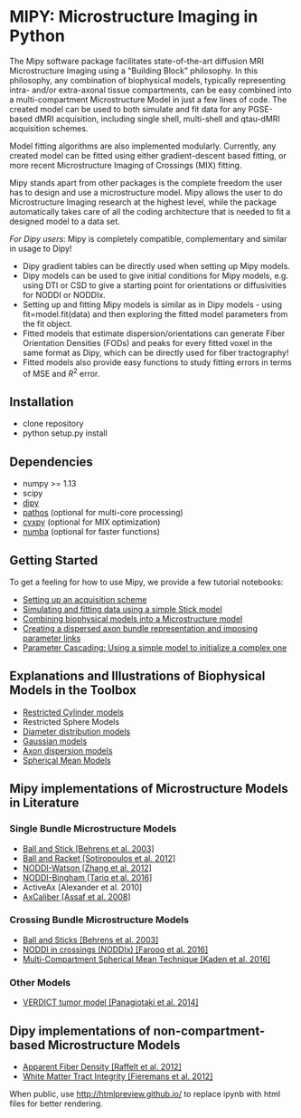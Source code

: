 # MIPY: Microstructure Imaging in Python

The Mipy software package facilitates state-of-the-art diffusion MRI Microstructure Imaging using a "Building Block" philosophy. In this philosophy, any combination of biophysical models, typically representing intra- and/or extra-axonal tissue compartments, can be easy combined into a multi-compartment Microstructure Model in just a few lines of code. The created model can be used to both simulate and fit data for any PGSE-based dMRI acquisition, including single shell, multi-shell and qtau-dMRI acquisition schemes.

Model fitting algorithms are also implemented modularly. Currently, any created model can be fitted using either gradient-descent based fitting, or more recent Microstructure Imaging of Crossings (MIX) fitting.

Mipy stands apart from other packages is the complete freedom the user has to design and use a microstructure model. Mipy allows the user to do Microstructure Imaging research at the highest level, while the package automatically takes care of all the coding architecture that is needed to fit a designed model to a data set.

*For Dipy users*: Mipy is completely compatible, complementary and similar in usage to Dipy!
- Dipy gradient tables can be directly used when setting up Mipy models.
- Dipy models can be used to give initial conditions for Mipy models, e.g. using DTI or CSD to give a starting point for orientations or diffusivities for NODDI or NODDIx.
- Setting up and fitting Mipy models is similar as in Dipy models - using fit=model.fit(data) and then exploring the fitted model parameters from the fit object.
- Fitted models that estimate dispersion/orientations can generate Fiber Orientation Densities (FODs) and peaks for every fitted voxel in the same format as Dipy, which can be directly used for fiber tractography!
- Fitted models also provide easy functions to study fitting errors in terms of MSE and $R^2$ error.

## Installation
- clone repository
- python setup.py install

## Dependencies
- numpy >= 1.13
- scipy
- [dipy](http://nipy.org/dipy/)
- [pathos](https://pypi.python.org/pypi/pathos) (optional for multi-core processing)
- [cvxpy](www.cvxpy.org/) (optional for MIX optimization)
- [numba](https://numba.pydata.org/) (optional for faster functions)

## Getting Started
To get a feeling for how to use Mipy, we provide a few tutorial notebooks:
- [Setting up an acquisition scheme](https://github.com/AthenaEPI/microstruktur/blob/master/examples/tutorial_setting_up_acquisition_scheme.ipynb)
- [Simulating and fitting data using a simple Stick model](https://github.com/AthenaEPI/microstruktur/blob/master/examples/tutorial_simulating_and_fitting_using_a_simple_model.ipynb)
- [Combining biophysical models into a Microstructure model](https://github.com/AthenaEPI/microstruktur/blob/master/examples/tutorial_combining_biophysical_models_into_microstructure_model.ipynb)
- [Creating a dispersed axon bundle representation and imposing parameter links](https://github.com/AthenaEPI/microstruktur/blob/master/examples/tutorial_imposing_parameter_links.ipynb)
- [Parameter Cascading: Using a simple model to initialize a complex one](https://github.com/AthenaEPI/microstruktur/blob/master/examples/tutorial_varying_intial_parameter_settings_for_larger_data_sets.ipynb)

## Explanations and Illustrations of Biophysical Models in the Toolbox
- [Restricted Cylinder models](https://github.com/AthenaEPI/microstruktur/blob/master/examples/example_intra_axonal_cylinder_models.ipynb)
- Restricted Sphere Models
- [Diameter distribution models](https://github.com/AthenaEPI/mipy/blob/master/examples/example_diameter_distributions.ipynb)
- [Gaussian models](https://github.com/AthenaEPI/microstruktur/blob/master/examples/example_extra_axonal_gaussian_models.ipynb)
- [Axon dispersion models](https://github.com/AthenaEPI/microstruktur/blob/master/examples/example_watson_bingham.ipynb)
- [Spherical Mean Models](https://github.com/AthenaEPI/microstruktur/blob/master/examples/example_spherical_mean_models.ipynb)

## Mipy implementations of Microstructure Models in Literature
### Single Bundle Microstructure Models
- [Ball and Stick [Behrens et al. 2003]](https://github.com/AthenaEPI/microstruktur/blob/master/examples/example_ball_and_stick.ipynb)
- [Ball and Racket [Sotiropoulos et al. 2012]](https://github.com/AthenaEPI/microstruktur/blob/master/examples/example_ball_and_racket.ipynb)
- [NODDI-Watson [Zhang et al. 2012]](https://github.com/AthenaEPI/microstruktur/blob/master/examples/example_noddi_watson.ipynb)
- [NODDI-Bingham [Tariq et al. 2016]](https://github.com/AthenaEPI/microstruktur/blob/master/examples/example_noddi_bingham.ipynb)
- ActiveAx [Alexander et al. 2010]
- [AxCaliber [Assaf et al. 2008]](https://github.com/AthenaEPI/microstruktur/blob/master/examples/example_axcaliber.ipynb)
### Crossing Bundle Microstructure Models
- [Ball and Sticks [Behrens et al. 2003]](https://github.com/AthenaEPI/mipy/blob/master/examples/example_ball_and_sticks.ipynb)
- [NODDI in crossings (NODDIx) [Farooq et al. 2016]](https://github.com/AthenaEPI/microstruktur/blob/master/examples/example_mix_microstructure_imaging_in_crossings.ipynb)
- [Multi-Compartment Spherical Mean Technique [Kaden et al. 2016]](https://github.com/AthenaEPI/microstruktur/blob/master/examples/example_multi_compartment_spherical_mean_technique.ipynb)
### Other Models
- [VERDICT tumor model [Panagiotaki et al. 2014]](https://github.com/AthenaEPI/mipy/blob/master/examples/example_verdict.ipynb)

## Dipy implementations of non-compartment-based Microstructure Models
- [Apparent Fiber Density [Raffelt et al. 2012]](https://github.com/AthenaEPI/mipy/blob/master/examples/example_apparent_fiber_density.ipynb)
- [White Matter Tract Integrity [Fieremans et al. 2012]](https://github.com/AthenaEPI/mipy/blob/master/examples/example_white_matter_tract_density.ipynb)

When public, use http://htmlpreview.github.io/ to replace ipynb with html files for better rendering.
